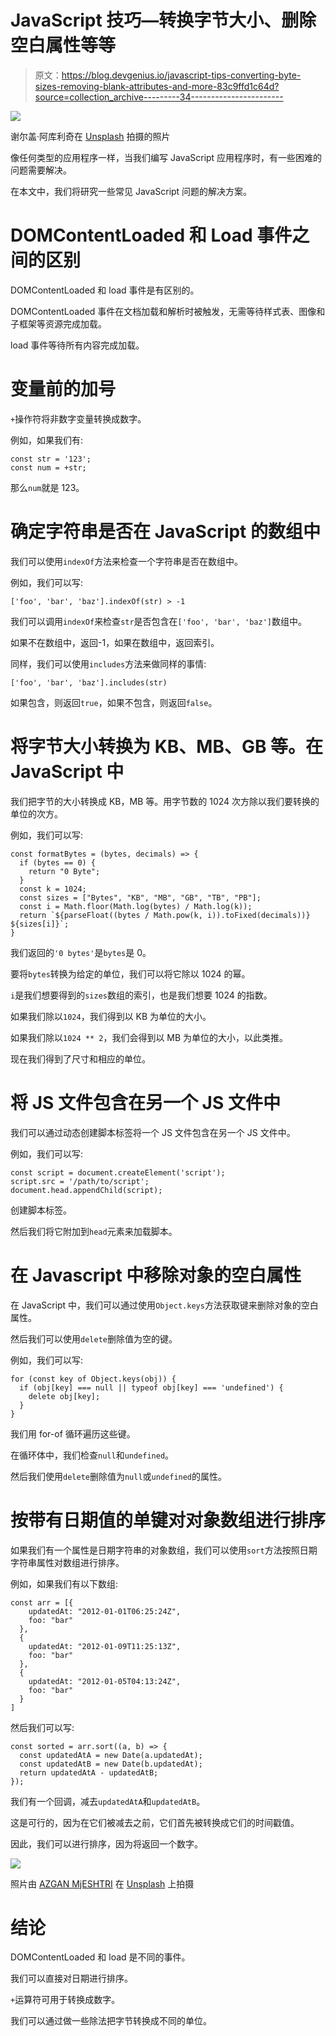 # JavaScript 技巧—转换字节大小、删除空白属性等等

> 原文：<https://blog.devgenius.io/javascript-tips-converting-byte-sizes-removing-blank-attributes-and-more-83c9ffd1c64d?source=collection_archive---------34----------------------->

![](img/f886311c84d6e3b381b4f747d9995a45.png)

谢尔盖·阿库利奇在 [Unsplash](https://unsplash.com?utm_source=medium&utm_medium=referral) 拍摄的照片

像任何类型的应用程序一样，当我们编写 JavaScript 应用程序时，有一些困难的问题需要解决。

在本文中，我们将研究一些常见 JavaScript 问题的解决方案。

# DOMContentLoaded 和 Load 事件之间的区别

DOMContentLoaded 和 load 事件是有区别的。

DOMContentLoaded 事件在文档加载和解析时被触发，无需等待样式表、图像和子框架等资源完成加载。

load 事件等待所有内容完成加载。

# 变量前的加号

`+`操作符将非数字变量转换成数字。

例如，如果我们有:

```
const str = '123';
const num = +str;
```

那么`num`就是 123。

# 确定字符串是否在 JavaScript 的数组中

我们可以使用`indexOf`方法来检查一个字符串是否在数组中。

例如，我们可以写:

```
['foo', 'bar', 'baz'].indexOf(str) > -1
```

我们可以调用`indexOf`来检查`str`是否包含在`['foo', 'bar', 'baz']`数组中。

如果不在数组中，返回-1，如果在数组中，返回索引。

同样，我们可以使用`includes`方法来做同样的事情:

```
['foo', 'bar', 'baz'].includes(str)
```

如果包含，则返回`true`，如果不包含，则返回`false`。

# 将字节大小转换为 KB、MB、GB 等。在 JavaScript 中

我们把字节的大小转换成 KB，MB 等。用字节数的 1024 次方除以我们要转换的单位的次方。

例如，我们可以写:

```
const formatBytes = (bytes, decimals) => {
  if (bytes == 0) {
    return "0 Byte";
  }
  const k = 1024;
  const sizes = ["Bytes", "KB", "MB", "GB", "TB", "PB"];
  const i = Math.floor(Math.log(bytes) / Math.log(k));
  return `${parseFloat((bytes / Math.pow(k, i)).toFixed(decimals))} ${sizes[i]}`;
}
```

我们返回的`'0 bytes'`是`bytes`是 0。

要将`bytes`转换为给定的单位，我们可以将它除以 1024 的幂。

`i`是我们想要得到的`sizes`数组的索引，也是我们想要 1024 的指数。

如果我们除以`1024`，我们得到以 KB 为单位的大小。

如果我们除以`1024 ** 2`，我们会得到以 MB 为单位的大小，以此类推。

现在我们得到了尺寸和相应的单位。

# 将 JS 文件包含在另一个 JS 文件中

我们可以通过动态创建脚本标签将一个 JS 文件包含在另一个 JS 文件中。

例如，我们可以写:

```
const script = document.createElement('script');
script.src = '/path/to/script';
document.head.appendChild(script);
```

创建脚本标签。

然后我们将它附加到`head`元素来加载脚本。

# 在 Javascript 中移除对象的空白属性

在 JavaScript 中，我们可以通过使用`Object.keys`方法获取键来删除对象的空白属性。

然后我们可以使用`delete`删除值为空的键。

例如，我们可以写:

```
for (const key of Object.keys(obj)) {
  if (obj[key] === null || typeof obj[key] === 'undefined') {
    delete obj[key];
  }
}
```

我们用 for-of 循环遍历这些键。

在循环体中，我们检查`null`和`undefined`。

然后我们使用`delete`删除值为`null`或`undefined`的属性。

# 按带有日期值的单键对对象数组进行排序

如果我们有一个属性是日期字符串的对象数组，我们可以使用`sort`方法按照日期字符串属性对数组进行排序。

例如，如果我们有以下数组:

```
const arr = [{
    updatedAt: "2012-01-01T06:25:24Z",
    foo: "bar"
  },
  {
    updatedAt: "2012-01-09T11:25:13Z",
    foo: "bar"
  },
  {
    updatedAt: "2012-01-05T04:13:24Z",
    foo: "bar"
  }
]
```

然后我们可以写:

```
const sorted = arr.sort((a, b) => {
  const updatedAtA = new Date(a.updatedAt);
  const updatedAtB = new Date(b.updatedAt);
  return updatedAtA - updatedAtB;
});
```

我们有一个回调，减去`updatedAtA`和`updatedAtB`。

这是可行的，因为在它们被减去之前，它们首先被转换成它们的时间戳值。

因此，我们可以进行排序，因为将返回一个数字。

![](img/c5913adc28f1432bf479c2dfb302cf27.png)

照片由 [AZGAN MjESHTRI](https://unsplash.com/@azganmjeshtri?utm_source=medium&utm_medium=referral) 在 [Unsplash](https://unsplash.com?utm_source=medium&utm_medium=referral) 上拍摄

# 结论

DOMContentLoaded 和 load 是不同的事件。

我们可以直接对日期进行排序。

`+`运算符可用于转换成数字。

我们可以通过做一些除法把字节转换成不同的单位。